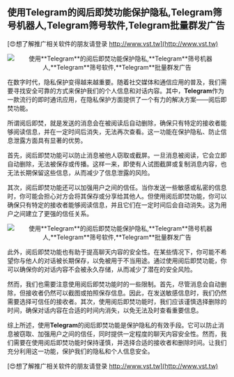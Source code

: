 ## **使用**Telegram**的阅后即焚功能保护隐私,**Telegram**筛号机器人,**Telegram**筛号软件,**Telegram**批量群发广告**

[😍想了解推广相关软件的朋友请登录 http://www.vst.tw](http://www.vst.tw)

 <center><img src="https://vst.tw/MP4/tuiguang/png/3.png" alt="使用**Telegram**的阅后即焚功能保护隐私,**Telegram**筛号机器人,**Telegram**筛号软件,**Telegram**批量群发广告"></center>

在数字时代，隐私保护变得越来越重要。随着社交媒体和通信应用的普及，我们需要寻找安全可靠的方式来保护我们的个人信息和对话内容。其中，**Telegram**作为一款流行的即时通讯应用，在隐私保护方面提供了一个有力的解决方案——阅后即焚功能。

所谓阅后即焚，就是发送的消息会在被阅读后自动删除，确保只有特定的接收者能够阅读信息，并在一定时间后消失，无法再次查看。这一功能在保护隐私、防止信息泄露方面具有显著的优势。

首先，阅后即焚功能可以防止消息被他人窃取或截屏。一旦消息被阅读，它会立即自动删除，无法被保存或传播。这样一来，即使有人试图截屏或复制消息内容，也无法长期保留这些信息，从而减少了信息泄露的风险。

其次，阅后即焚功能还可以加强用户之间的信任。当你发送一些敏感或私密的信息时，你可能会担心对方会将其保存或分享给其他人。但使用阅后即焚功能，你可以确保只有特定的接收者能够阅读信息，并且它们在一定时间后会自动消失。这为用户之间建立了更强的信任关系。

 <center><img src="https://vst.tw/MP4/tuiguang/png/1.png" alt="使用**Telegram**的阅后即焚功能保护隐私,**Telegram**筛号机器人,**Telegram**筛号软件,**Telegram**批量群发广告"></center>

此外，阅后即焚功能也有助于提高聊天内容的安全性。在某些情况下，你可能不希望你与他人的对话被长期保存，以免被用于不当用途。通过使用阅后即焚功能，你可以确保你的对话内容不会被永久存储，从而减少了潜在的安全风险。

然而，我们也需要注意使用阅后即焚功能时的一些限制。首先，尽管消息会自动删除，但接收者仍然可以截图或拍照保存信息。因此，在发送敏感信息时，我们仍然需要选择可信任的接收者。其次，使用阅后即焚功能时，我们应该谨慎选择删除的时间，确保对话内容在合适的时间内消失，以免无法及时查看重要信息。

综上所述，使用**Telegram**的阅后即焚功能是保护隐私的有效手段。它可以防止消息被窃取、加强用户之间的信任，同时提供一定程度的聊天内容安全性。然而，我们需要在使用阅后即焚功能时保持谨慎，并选择合适的接收者和删除时间。让我们充分利用这一功能，保护我们的隐私和个人信息安全。

[😍想了解推广相关软件的朋友请登录 http://www.vst.tw](http://www.vst.tw)



